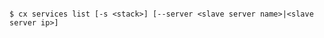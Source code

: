 <!-- layout:code post: services_usage -->

```

$ cx services list [-s <stack>] [--server <slave server name>|<slave server ip>]

```
